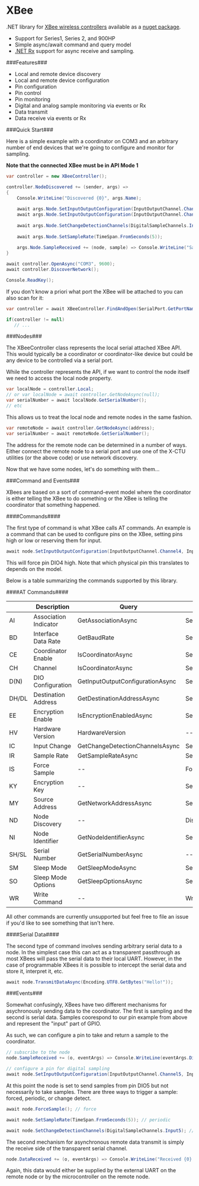 XBee
====

.NET library for [XBee wireless controllers](http://www.digi.com/xbee/) available as a [nuget package](https://www.nuget.org/packages/XBee/).

 * Support for Series1, Series 2, and 900HP
 * Simple async/await command and query model
 * [.NET Rx](https://rx.codeplex.com/)  support for async receive and sampling.


###Features###

 * Local and remote device discovery
 * Local and remote device configuration
 * Pin configuration
 * Pin control
 * Pin monitoring
 * Digital and analog sample monitoring via events or Rx
 * Data transmit
 * Data receive via events or Rx

###Quick Start###

Here is a simple example with a coordinator on COM3 and an arbitrary number of end devices that we're going to configure and monitor for sampling.

<strong>Note that the connected XBee must be in API Mode 1</strong>

```C#
var controller = new XBeeController();

controller.NodeDiscovered += (sender, args) => 
{
    Console.WriteLine("Discovered {0}", args.Name);
    
    await args.Node.SetInputOutputConfiguration(InputOutputChannel.Channel2, InputOutputConfiguration.DigitalIn);
    await args.Node.SetInputOutputConfiguration(InputOutputChannel.Channel3, InputOutputConfiguration.AnalogIn);
    
    await args.Node.SetChangeDetectionChannels(DigitalSampleChannels.Input2);
    
    await args.Node.SetSampleRate(TimeSpan.FromSeconds(5));
    
    args.Node.SampleReceived += (node, sample) => Console.WriteLine("Sample recieved: {0}", sample);
}

await controller.OpenAsync("COM3", 9600);
await controller.DiscoverNetwork();

Console.ReadKey();

```

If you don't know a priori what port the XBee will be attached to you can also scan for it:

```c#
var controller = await XBeeController.FindAndOpen(SerialPort.GetPortNames(), 9600);

if(controller != null)
   // ...
```

###Nodes###

The XBeeController class represents the local serial attached XBee API.  This would typically be a coordinator or coordinator-like device but could be any device to be controlled via a serial port.

While the controller represents the API, if we want to control the node itself we need to access the local node property.

```c#
var localNode = controller.Local;
// or var localNode = await controller.GetNodeAsync(null);
var serialNumber = await localNode.GetSerialNumber();
// etc
```

This allows us to treat the local node and remote nodes in the same fashion.

```c#
var remoteNode = await controller.GetNodeAsync(address);
var serialNumber = await remoteNode.GetSerialNumber();
```

The address for the remote node can be determined in a number of ways.  Either connect the remote node to a serial port and use one of the X-CTU utilities (or the above code) or use network discovery.

Now that we have some nodes, let's do something with them...

###Command and Events###

XBees are based on a sort of command-event model where the coordinator is either telling the XBee to do something or the XBee is telling the coordinator that something happened.

####Commands####

The first type of command is what XBee calls AT commands.  An example is a command that can be used to configure pins on the XBee, setting pins high or low or reserving them for input.

```c#
await node.SetInputOutputConfiguration(InputOutputChannel.Channel4, InputOutputConfiguration.DigitalHigh);
```

This will force pin DIO4 high.  Note that which physical pin this translates to depends on the model.

Below is a table summarizing the commands supported by this library.

####AT Commands####

|       | Description            | Query                            | Command                          | S1 | S2 | Pro900 |
|-------|------------------------|----------------------------------|----------------------------------|:--:|:--:|:------:|
| AI    | Association Indicator  | GetAssociationAsync              | SetAssociationAsync              |    | x  |        |
| BD    | Interface Data Rate    | GetBaudRate                      | SetBaudRate                      | x  | x  |    x   |
| CE    | Coordinator Enable     | IsCoordinatorAsync               | SetCoordinatorAsync              | x  |    |        |
| CH    | Channel                | IsCoordinatorAsync               | SetCoordinatorAsync              | x  |    |        |
| D(N)  | DIO Configuration      | GetInputOutputConfigurationAsync | SetInputOutputConfigurationAsync | x  | x  |    x   |
| DH/DL | Destination Address    | GetDestinationAddressAsync       | SetDestinationAddressAsync       | x  | x  |    x   |
| EE    | Encryption Enable      | IsEncryptionEnabledAsync         | SetEncryptionEnabledAsync        | x  | x  |    x   |
| HV    | Hardware Version       | HardwareVersion                  | --                               | x  | x  |    x   |
| IC    | Input Change           | GetChangeDetectionChannelsAsync  | SetChangeDetectionChannelsAsync  | x  | x  |    x   |
| IR    | Sample Rate            | GetSampleRateAsync               | SetSampleRateAsync               | x  | x  |    x   |
| IS    | Force Sample           | --                               | ForceSampleAsync                 | x  | x  |    x   |
| KY    | Encryption Key         | --                               | SetEncryptionKeyAsync            | x  | x  |    x   |
| MY    | Source Address         | GetNetworkAddressAsync           | SetNetworkAddressAsync           | x  | x  |    x   |
| ND    | Node Discovery         | --                               | DiscoverNetworkAsync             | x  | x  |    x   |
| NI    | Node Identifier        | GetNodeIdentifierAsync           | SetNodeIdentifierAsync           | x  | x  |    x   |
| SH/SL | Serial Number          | GetSerialNumberAsync             | --                               | x  | x  |    x   |
| SM    | Sleep Mode             | GetSleepModeAsync                | SetSleepModeAsync                | x  | x  |    x   |
| SO    | Sleep Mode Options     | GetSleepOptionsAsync             | SetSleepOptionsAsync             | x  |    |    x   |
| WR    | Write Command          | --                               | WriteChangesAsync                | x  | x  |    x   |

All other commands are currently unsupported but feel free to file an issue if you'd like to see something that isn't here.

####Serial Data####

The second type of command involves sending arbitrary serial data to a node.  In the simplest case this can act as a transparent passthrough as most XBees will pass the serial data to their local UART.  However, in the case of programmable XBees it is possible to intercept the serial data and store it, interpret it, etc.

```c#
await node.TransmitDataAsync(Encoding.UTF8.GetBytes("Hello!"));
```

###Events###

Somewhat confusingly, XBees have two different mechanisms for asychronously sending data to the coordinator.  The first is sampling and the second is serial data.  Samples coorespond to our pin example from above and represent the "input" part of GPIO.

As such, we can configure a pin to take and return a sample to the coordinator.  

```c#
// subscribe to the node
node.SampleReceived += (o, eventArgs) => Console.WriteLine(eventArgs.DigitalSampleState);

// configure a pin for digital sampling
await node.SetInputOutputConfiguration(InputOutputChannel.Channel5, InputOutputConfiguration.DigitalIn);
```

At this point the node is set to send samples from pin DIO5 but not necessarily to take samples.  There are three ways to trigger a sample: forced, periodic, or change detect.

```c#
await node.ForceSample(); // force
```
```c#
await node.SetSampleRate(TimeSpan.FromSeconds(5)); // periodic
```
```c#
await node.SetChangeDetectionChannels(DigitalSampleChannels.Input5); // change detect
```

The second mechanism for asynchronous remote data transmit is simply the receive side of the transparent serial channel.

```c#
node.DataReceived += (o, eventArgs) => Console.WriteLine("Received {0} bytes", eventArgs.Data.Length);
```

Again, this data would either be supplied by the external UART on the remote node or by the microcontroller on the remote node.
